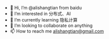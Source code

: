 - 👋 Hi, I’m @alishangtian from baidu
- 👀 I’m interested in 分布式、AI
- 🌱 I’m currently learning 隐私计算
- 💞️ I’m looking to collaborate on anything
- 📫 How to reach me alishangtian@gmail.com
<!---
alishangtian/alishangtian is a ✨ special ✨ repository because its `README.md` (this file) appears on your GitHub profile.
You can click the Preview link to take a look at your changes.
--->
